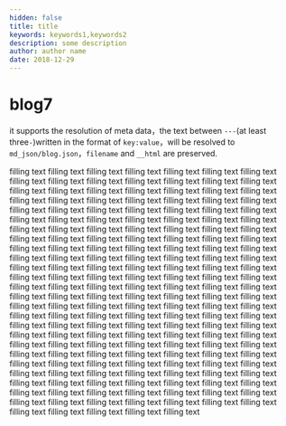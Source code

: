 ```yaml
---
hidden: false
title: title
keywords: keywords1,keywords2
description: some description
author: author name
date: 2018-12-29
---
```


# blog7

it supports the resolution of meta data，the text between `---`(at least three`-`)written in the format of `key:value`，will be resolved to `md_json/blog.json`，`filename` and `__html` are preserved.

filling text filling text filling text filling text filling text filling text filling text filling text filling text filling text filling text filling text filling text filling text filling text filling text filling text filling text filling text filling text filling text filling text filling text filling text filling text filling text filling text filling text filling text filling text filling text filling text filling text filling text filling text filling text filling text filling text filling text filling text filling text filling text filling text filling text filling text filling text filling text filling text filling text filling text filling text filling text filling text filling text filling text filling text filling text filling text filling text filling text filling text filling text filling text filling text filling text filling text filling text filling text filling text filling text filling text filling text filling text filling text filling text filling text filling text filling text filling text filling text filling text filling text filling text filling text filling text filling text filling text filling text filling text filling text filling text filling text filling text filling text filling text filling text filling text filling text filling text filling text filling text filling text filling text filling text filling text filling text filling text filling text filling text filling text filling text filling text filling text filling text filling text filling text filling text filling text filling text filling text filling text filling text filling text filling text filling text filling text filling text filling text filling text filling text filling text filling text filling text filling text filling text filling text filling text filling text filling text filling text filling text filling text filling text filling text filling text filling text filling text filling text filling text filling text filling text filling text filling text filling text filling text filling text filling text filling text filling text filling text filling text filling text filling text filling text filling text filling text filling text filling text filling text filling text filling text filling text filling text filling text filling text filling text filling text filling text filling text filling text 